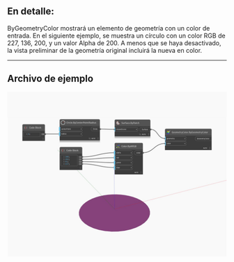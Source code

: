 ## En detalle:
ByGeometryColor mostrará un elemento de geometría con un color de entrada. En el siguiente ejemplo, se muestra un círculo con un color RGB de 227, 136, 200, y un valor Alpha de 200. A menos que se haya desactivado, la vista preliminar de la geometría original incluirá la nueva en color.
___
## Archivo de ejemplo

![ByGeometryColor](./Modifiers.GeometryColor.ByGeometryColor_img.jpg)

